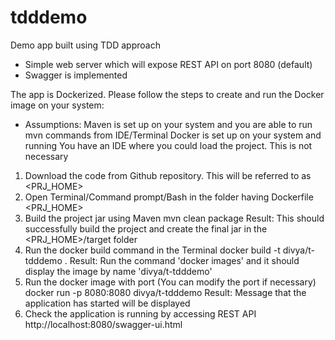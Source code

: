 # tdddemo
Demo app built using TDD approach
- Simple web server which will expose REST API on port 8080 (default)
- Swagger is implemented

The app is Dockerized. Please follow the steps to create and run the Docker image on your system:
- Assumptions:
  Maven is set up on your system and you are able to run mvn commands from IDE/Terminal
  Docker is set up on your system and running
  You have an IDE where you could load the project. This is not necessary

1) Download the code from Github repository. This will be referred to as <PRJ_HOME>
2) Open Terminal/Command prompt/Bash in the folder having Dockerfile <PRJ_HOME>
3) Build the project jar using Maven
  mvn clean package
  Result: This should successfully build the project and create the final jar in the <PRJ_HOME>/target folder
3) Run the docker build command in the Terminal
  docker build -t divya/t-tdddemo .
  Result: Run the command 'docker images' and it should display the image by name 'divya/t-tdddemo'
4) Run the docker image with port (You can modify the port if necessary)
  docker run -p 8080:8080 divya/t-tdddemo
  Result: Message that the application has started will be displayed
5) Check the application is running by accessing REST API
  http://localhost:8080/swagger-ui.html
